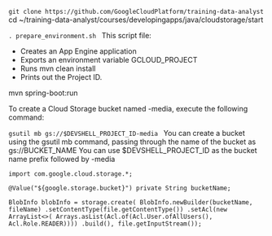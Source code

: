 `git clone https://github.com/GoogleCloudPlatform/training-data-analyst
`
cd ~/training-data-analyst/courses/developingapps/java/cloudstorage/start

`. prepare_environment.sh
`
This script file:

* Creates an App Engine application
* Exports an environment variable GCLOUD_PROJECT
* Runs mvn clean install
* Prints out the Project ID.

mvn spring-boot:run

To create a Cloud Storage bucket named <Project ID>-media, execute the following command:

`gsutil mb gs://$DEVSHELL_PROJECT_ID-media
`
You can create a bucket using the gsutil mb command, passing through the name of the bucket as gs://BUCKET_NAME You can use $DEVSHELL_PROJECT_ID as the bucket name prefix followed by -media

`import com.google.cloud.storage.*;`

`@Value("${google.storage.bucket}")
private String bucketName;`

`BlobInfo blobInfo = storage.create(
BlobInfo.newBuilder(bucketName, fileName)
.setContentType(file.getContentType())
.setAcl(new ArrayList<>(
Arrays.asList(Acl.of(Acl.User.ofAllUsers(),
Acl.Role.READER))))
.build(),
file.getInputStream());`
